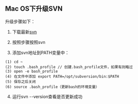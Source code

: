 Mac OS下升级SVN
---

升级步骤如下：
1. 下载最新[svn](http://www.wandisco.com/subversion/download#osx)

2. 按照步骤按照svn

3. 添加svn地址到PATH变量中：
```
(1) cd ~
(2) touch .bash_profile // 创建.bash_profile文件，如果有则略过
(3) open -e bash_profile
(4) 在文件中添加 export PATH=/opt/subversion/bin:$PATH
(5) 保存之后关闭
(6) source .bash_profile（更新bash的环境变量）
```

4. 运行svn --version查看是否更新成功
